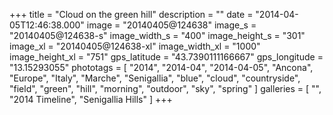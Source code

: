 +++
title = "Cloud on the green hill"
description = ""
date = "2014-04-05T12:46:38.000"
image = "20140405@124638"
image_s = "20140405@124638-s"
image_width_s = "400"
image_height_s = "301"
image_xl = "20140405@124638-xl"
image_width_xl = "1000"
image_height_xl = "751"
gps_latitude = "43.7390111166667"
gps_longitude = "13.15293055"
phototags = [ "2014", "2014-04", "2014-04-05", "Ancona", "Europe", "Italy", "Marche", "Senigallia", "blue", "cloud", "countryside", "field", "green", "hill", "morning", "outdoor", "sky", "spring" ]
galleries = [ "", "2014 Timeline", "Senigallia Hills" ]
+++
